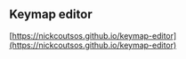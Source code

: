 ## Keymap editor

[https://nickcoutsos.github.io/keymap-editor](https://nickcoutsos.github.io/keymap-editor)
